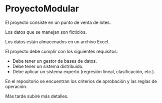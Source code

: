 # ProyectoModular

El proyecto consiste en un punto de venta de lotes. 

Los datos que se manejan son ficticios.

Los datos están almacenados en un archivo Excel.

El proyecto debe cumplir con los siguientes requisitos: 
 - Debe tener un gestor de bases de datos.
 - Debe tener un sistema distribuido.
 - Debe aplicar un sistema experto (regresión lineal, clasificación, etc.).

En el repositorio se encuentran los criterios de aprobación y las reglas de operación.

Más tarde subiré más detalles.

